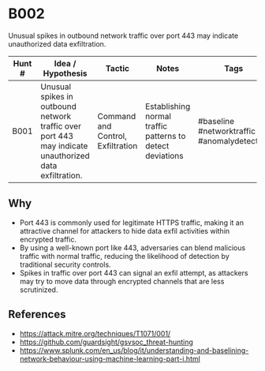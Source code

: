 # B002
Unusual spikes in outbound network traffic over port 443 may indicate unauthorized data exfiltration.

| Hunt # | Idea / Hypothesis                                                                 | Tactic           | Notes                                   | Tags                                   | Submitter   | 
|--------------|----------------------------------------------------------------------------|------------------|-----------------------------------------|----------------------------------------|----------------------------------------|
| B001         | Unusual spikes in outbound network traffic over port 443 may indicate unauthorized data exfiltration. | Command and Control, Exfiltration      | Establishing normal traffic patterns to detect deviations | #baseline #networktraffic #anomalydetection |[Sydney Marrone](https://x.com/letswastetime)

## Why

- Port 443 is commonly used for legitimate HTTPS traffic, making it an attractive channel for attackers to hide data exfil activities within encrypted traffic.
- By using a well-known port like 443, adversaries can blend malicious traffic with normal traffic, reducing the likelihood of detection by traditional security controls.
- Spikes in traffic over port 443 can signal an exfil attempt, as attackers may try to move data through encrypted channels that are less scrutinized.

## References

- https://attack.mitre.org/techniques/T1071/001/
- https://github.com/guardsight/gsvsoc_threat-hunting
- https://www.splunk.com/en_us/blog/it/understanding-and-baselining-network-behaviour-using-machine-learning-part-i.html
